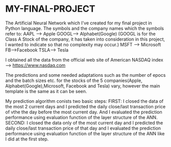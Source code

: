# MY-FINAL-PROJECT
The Artificial Neural Network which I've created for my final project in Python language.
The symbols and the company names which the symbols refer to:
AAPL --> Apple
GOOGL--> Alphabet(Google) (GOOGL is for the Class A Stock of the company, it has taken into consideration in this project, I wanted to indicate so that no complexity may occur.)
MSFT --> Microsoft
FB-->Facebook
TSLA--> Tesla

I obtained all the data from the official web site of American NASDAQ index --> https://www.nasdaq.com

The predictions and some needed adaptations such as the number of epocs and the batch sizes etc. for the stocks of the 5 companies(Apple, Alphabet(Google),Microsoft, Facebook and Tesla) vary, however the main template is the same as it can be seen.

My prediction algorithm conists two basic steps:
  FIRST: I closed the data of the most 2 current days and I predicted the daily close/last transaction price of vthe the day before the most current day. And I evaluated the prediction performance using evaluation function of the layer structure of the ANN.
  SECOND: I closed the data only of the most current day and I predicted the daily close/last transaction price of that day and I evaluated the prediction performance using evaluation function of the layer structure of the ANN like I did at the first step.
  
   
